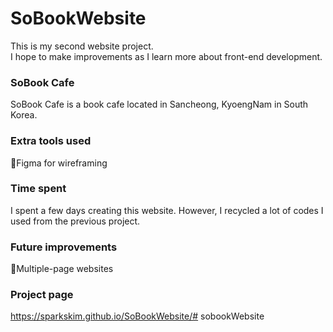 # SoBookWebsite

This is my second website project.\
I hope to make improvements as I learn more about front-end development.

### SoBook Cafe
SoBook Cafe is a book cafe located in Sancheong, KyoengNam in South Korea.

### Extra tools used
🔹Figma for wireframing

### Time spent
I spent a few days creating this website. However, I recycled a lot of codes I used from the previous project.

### Future improvements
🔹Multiple-page websites

### Project page
https://sparkskim.github.io/SoBookWebsite/# sobookWebsite
